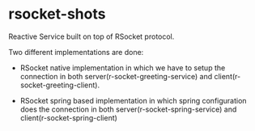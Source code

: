 # rsocket-shots

Reactive Service built on top of RSocket protocol.

Two different implementations are done:

- RSocket native implementation in which we have to setup the connection in both server(r-socket-greeting-service) and client(r-socket-greeting-client). 

- RSocket spring based implementation in which spring configuration does the connection in both server(r-socket-spring-service) and client(r-socket-spring-client)

